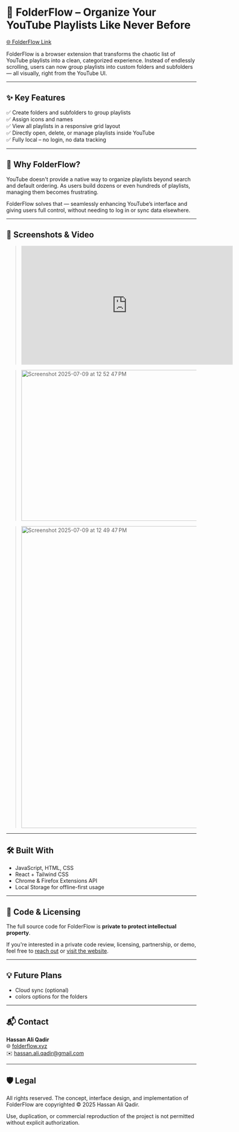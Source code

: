 # 📁 FolderFlow – Organize Your YouTube Playlists Like Never Before

[🌐 FolderFlow Link](https://folderflow.xyz)

FolderFlow is a browser extension that transforms the chaotic list of YouTube playlists into a clean, categorized experience. Instead of endlessly scrolling, users can now group playlists into custom folders and subfolders — all visually, right from the YouTube UI.

---

## ✨ Key Features

✅ Create folders and subfolders to group playlists  
✅ Assign icons and names  
✅ View all playlists in a responsive grid layout  
✅ Directly open, delete, or manage playlists inside YouTube  
✅ Fully local – no login, no data tracking

---

## 🎯 Why FolderFlow?

YouTube doesn't provide a native way to organize playlists beyond search and default ordering. As users build dozens or even hundreds of playlists, managing them becomes frustrating.

FolderFlow solves that — seamlessly enhancing YouTube’s interface and giving users full control, without needing to log in or sync data elsewhere.

---

## 📸 Screenshots & Video

><iframe width="560" height="315" src="https://www.youtube.com/embed/13TzCggn8a8?si=TKNtJibtjI1MXHuK" title="YouTube video player" frameborder="0" allow="accelerometer; autoplay; clipboard-write; encrypted-media; gyroscope; picture-in-picture; web-share" referrerpolicy="strict-origin-when-cross-origin" allowfullscreen></iframe>

> <img width="640" height="400" alt="Screenshot 2025-07-09 at 12 52 47 PM" src="https://github.com/user-attachments/assets/8e05fc44-0f0b-4596-ab1e-b7a43aac60c3" />

><img width="1279" height="800" alt="Screenshot 2025-07-09 at 12 49 47 PM" src="https://github.com/user-attachments/assets/15ade446-8248-468b-b822-678f8e69f73b" />

---

## 🛠️ Built With

- JavaScript, HTML, CSS
- React + Tailwind CSS
- Chrome & Firefox Extensions API
- Local Storage for offline-first usage

---

## 🚧 Code & Licensing

The full source code for FolderFlow is **private to protect intellectual property**.

If you're interested in a private code review, licensing, partnership, or demo, feel free to [reach out](mailto:hassan.ali.qadir@gmail.com) or [visit the website](https://folderflow.xyz).

---

## 💡 Future Plans

- Cloud sync (optional)  
- colors options for the folders

---

## 📬 Contact

**Hassan Ali Qadir**  
🌐 [folderflow.xyz](https://folderflow.xyz)  
✉️ [hassan.ali.qadir@gmail.com](mailto:hassan.ali.qadir@gmail.com)  


---

## 🛡️ Legal

All rights reserved. The concept, interface design, and implementation of FolderFlow are copyrighted © 2025 Hassan Ali Qadir.

Use, duplication, or commercial reproduction of the project is not permitted without explicit authorization.
